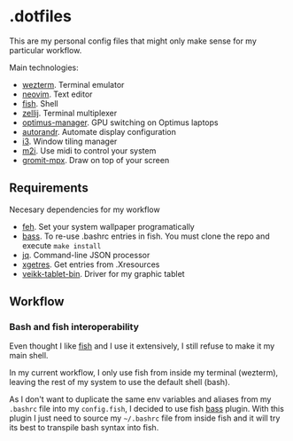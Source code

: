 # .dotfiles

This are my personal config files that might only make sense for my particular workflow.

Main technologies:

- [wezterm](https://wezfurlong.org/wezterm/index.html). Terminal emulator
- [neovim](https://neovim.io/). Text editor
- [fish](https://fishshell.com/docs/current/tutorial.html). Shell
- [zellij](https://github.com/zellij-org/zellij). Terminal multiplexer
- [optimus-manager](https://github.com/Askannz/optimus-manager). GPU switching on Optimus laptops
- [autorandr](https://github.com/phillipberndt/autorandr). Automate display configuration
- [i3](https://i3wm.org/). Window tiling manager
- [m2i](https://gitlab.com/enetheru/midi2input). Use midi to control your system
- [gromit-mpx](https://github.com/bk138/gromit-mpx). Draw on top of your screen

## Requirements

Necesary dependencies for my workflow

- [feh](https://wiki.archlinux.org/title/feh). Set your system wallpaper programatically
- [bass](https://github.com/edc/bass). To re-use .bashrc entries in fish. You must clone the repo and execute `make install`
- [jq](https://man.archlinux.org/man/jq.1.en). Command-line JSON processor
- [xgetres](https://aur.archlinux.org/packages/xgetres). Get entries from .Xresources
- [veikk-tablet-bin](https://aur.archlinux.org/packages/veikk-tablet-bin). Driver for my graphic tablet

## Workflow

### Bash and fish interoperability

Even thought I like [fish](https://fishshell.com/docs/current/index.html) and I use it extensively, I still refuse to make it my main shell.

In my current workflow, I only use fish from inside my terminal (wezterm), leaving the rest of my system to use the default shell (bash).

As I don't want to duplicate the same env variables and aliases from my `.bashrc` file into my `config.fish`, I decided to use fish [bass](https://github.com/edc/bass) plugin. With this plugin I just need to source my `~/.bashrc` file from inside fish and it will try its best to transpile bash syntax into fish.

